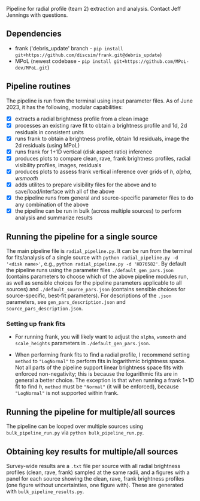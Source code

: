 Pipeline for radial profile (team 2) extraction and analysis. Contact Jeff Jennings with questions.

Dependencies
------------
- frank ('debris_update' branch - `pip install git+https://github.com/discsim/frank.git@debris_update`)
- MPoL (newest codebase - `pip install git+https://github.com/MPoL-dev/MPoL.git`)

Pipeline routines
-----------------
The pipeline is run from the terminal using input parameter files. As of June 2023, it has the following, modular capabilities:
- [x] extracts a radial brightness profile from a clean image
- [x] processes an existing rave fit to obtain a brightness profile and 1d, 2d residuals in consistent units
- [x] runs frank to obtain a brightness profile, obtain 1d residuals, image the 2d residuals (using MPoL)
- [x] runs frank for 1+1D vertical (disk aspect ratio) inference
- [x] produces plots to compare clean, rave, frank brightness profiles, radial visibility profiles, images, residuals
- [x] produces plots to assess frank vertical inference over grids of _h_, _alpha_, _wsmooth_
- [x] adds utilites to prepare visibility files for the above and to save/load/interface with all of the above
- [x] the pipeline runs from general and source-specific parameter files to do any combination of the above
- [x] the pipeline can be run in bulk (across multiple sources) to perform analysis and summarize results

Running the pipeline for a single source
----------------------------------------
The main pipeline file is `radial_pipeline.py`. It can be run from the terminal for fits/analysis of a single source with `python radial_pipeline.py -d '<disk name>'`, e.g., `python radial_pipeline.py -d 'HD76582'`. By default the pipeline runs using the parameter files `./default_gen_pars.json` (contains parameters to choose which of the above pipeline modules run, as well as sensible choices for the pipeline parameters applicable to all sources) and `./default_source_pars.json` (contains sensible choices for source-specific, best-fit parameters). For descriptions of the `.json` parameters, see `gen_pars_description.json` and `source_pars_description.json`.

### Setting up frank fits ###
- For running frank, you will likely want to adjust the `alpha`, `wsmooth` and `scale_heights` parameters in `./default_gen_pars.json`. 

- When performing frank fits to find a radial profile, I recommend setting `method` to `"LogNormal"` to perform fits in logarithmic brightness space. Not all parts of the pipeline support linear brightness space fits with enforced non-negativity; this is because the logarithmic fits are in general a better choice. The exception is that when running a frank 1+1D fit to find _h_, `method` must be `"Normal"` (it will be enforced), because `"LogNormal"` is not supported within frank.

Running the pipeline for multiple/all sources
---------------------------------------------
The pipeline can be looped over multiple sources using `bulk_pipeline_run.py` via `python bulk_pipeline_run.py`. 

Obtaining key results for multiple/all sources
----------------------------------------------
Survey-wide results are a `.txt` file per source with all radial brightness profiles (clean, rave, frank) sampled at the same radii, and a figures with a panel for each source showing the clean, rave, frank brightness profiles (one figure without uncertainties, one figure with). These are generated with `bulk_pipeline_results.py`.